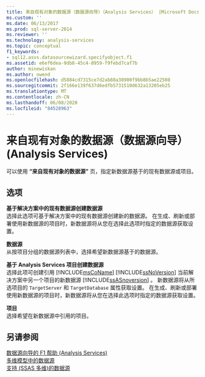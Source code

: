 ```yaml
---
title: 来自现有对象的数据源（数据源向导）（Analysis Services） |Microsoft Docs
ms.custom: ''
ms.date: 06/13/2017
ms.prod: sql-server-2014
ms.reviewer: ''
ms.technology: analysis-services
ms.topic: conceptual
f1_keywords:
- sql12.asvs.datasourcewizard.specifyobject.f1
ms.assetid: e6ef6dea-9db8-45c4-8959-f9febd7caf7b
author: minewiskan
ms.author: owend
ms.openlocfilehash: d5884cd7315ce7d2ab88a38900f9bb8b5ae22508
ms.sourcegitcommit: 2f166e139f637d6edfb5731510d632a13205eb25
ms.translationtype: MT
ms.contentlocale: zh-CN
ms.lasthandoff: 06/08/2020
ms.locfileid: "84528963"
---
```

# <a name="data-sources-from-existing-objects-data-source-wizard-analysis-services"></a>来自现有对象的数据源（数据源向导）(Analysis Services)
  可以使用 **“来自现有对象的数据源”** 页，指定新数据源基于的现有数据源或项目。  
  
## <a name="options"></a>选项  
 **基于解决方案中的现有数据源创建数据源**  
 选择此选项可基于解决方案中的现有数据源创建新的数据源。 在生成、刷新或部署使用新数据源的项目时，新数据源将从您在选择此选项时指定的数据源获取设置。  
  
 **数据源**  
 从按项目分组的数据源列表中，选择希望新数据源基于的数据源。  
  
 **基于 Analysis Services 项目创建数据源**  
 选择此项可创建引用 [!INCLUDE[msCoName](../includes/msconame-md.md)] [!INCLUDE[ssNoVersion](../includes/ssnoversion-md.md)] 当前解决方案中另一个项目的新数据源 [!INCLUDE[ssASnoversion](../includes/ssasnoversion-md.md)] 。 新数据源将从所选项目的 `TargetServer` 和 `TargetDatabase` 属性获取设置。 在生成、刷新或部署使用新数据源的项目时，新数据源将从您在选择此选项时指定的数据源获取设置。  
  
 **项目**  
 选择希望在新数据源中引用的项目。  
  
## <a name="see-also"></a>另请参阅  
 [数据源向导的 F1 帮助 &#40;Analysis Services&#41;](data-source-wizard-f1-help-analysis-services.md)   
 [多维模型中的数据源](multidimensional-models/data-sources-in-multidimensional-models.md)   
 [支持 &#40;SSAS 多维&#41;的数据源](multidimensional-models/supported-data-sources-ssas-multidimensional.md)  
  
  
